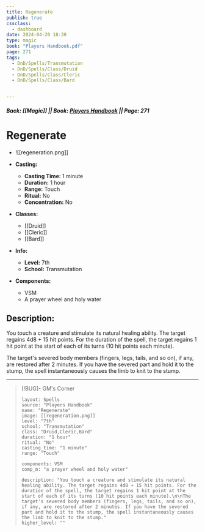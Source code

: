 ```yaml
---
title: Regenerate
publish: true
cssclass:
  - dashboard
date: 2024-04-20 18:30
type: magic
book: "Players Handbook.pdf"
page: 271
tags:
  - DnD/Spells/Transmutation
  - DnD/Spells/Class/Druid
  - DnD/Spells/Class/Cleric
  - DnD/Spells/Class/Bard


---
```


##### Back: [[Magic]] || Book: [Players Handbook](https://drive.google.com/drive/folders/1O5bhpYizcIT5xxAoLOuzCRht_PVS7VSG?usp=sharing) || Page: 271

# Regenerate
- ![[regeneration.png]]
- **Casting:**
    - **Casting Time:** 1 minute
    - **Duration:** 1 hour
    - **Range:** Touch
    - **Ritual:** No
    - **Concentration:** No
- **Classes:**
    - [[Druid]]
    - [[Cleric]]
    - [[Bard]]

- **Info:**
    - **Level:** 7th
    - **School:** Transmutation
- **Components:**
    - VSM
    - A prayer wheel and holy water

## Description:
You touch a creature and stimulate its natural healing ability. The target regains 4d8 + 15 hit points. For the duration of the spell, the target regains 1 hit point at the start of each of its turns (10 hit points each minute).

The target's severed body members (fingers, legs, tails, and so on), if any, are restored after 2 minutes. If you have the severed part and hold it to the stump, the spell instantaneously causes the limb to knit to the stump.



---

> [!BUG]- GM's Corner
>
> ```statblock
> layout: Spells
> source: "Players Handbook"
> name: "Regenerate"
> image: [[regeneration.png]]
> level: "7th"
> school: "Transmutation"
> class: "Druid,Cleric,Bard"
> duration: "1 hour"
> ritual: "No"
> casting_time: "1 minute"
> range: "Touch"
>
> components: VSM
> comp_m: "a prayer wheel and holy water"
>
> description: "You touch a creature and stimulate its natural healing ability. The target regains 4d8 + 15 hit points. For the duration of the spell, the target regains 1 hit point at the start of each of its turns (10 hit points each minute).\n\nThe target's severed body members (fingers, legs, tails, and so on), if any, are restored after 2 minutes. If you have the severed part and hold it to the stump, the spell instantaneously causes the limb to knit to the stump."
> higher_level: ""
> ```
